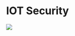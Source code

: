 # IOT Security
  <img src="https://firebasestorage.googleapis.com/v0/b/hinh-6eaf7.appspot.com/o/IOT%20SECURITY%20(1).png?alt=media&token=178bbc51-f82f-4c0b-a56b-f3af4b64bf77">


